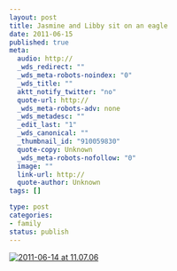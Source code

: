 ```yaml
--- 
layout: post
title: Jasmine and Libby sit on an eagle
date: 2011-06-15
published: true
meta: 
  audio: http://
  _wds_redirect: ""
  _wds_meta-robots-noindex: "0"
  _wds_title: ""
  aktt_notify_twitter: "no"
  quote-url: http://
  _wds_meta-robots-adv: none
  _wds_metadesc: ""
  _edit_last: "1"
  _wds_canonical: ""
  _thumbnail_id: "910059830"
  quote-copy: Unknown
  _wds_meta-robots-nofollow: "0"
  image: ""
  link-url: http://
  quote-author: Unknown
tags: []

type: post
categories: 
- family
status: publish
---
```



[![](http://media.eick.us/2011/06/2011-06-14-at-11.07.06-764x1024.jpg "2011-06-14 at 11.07.06")](http://media.eick.us/2011/06/2011-06-14-at-11.07.06.jpg)
